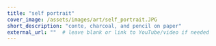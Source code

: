 ```yaml
---
title: "self portrait"
cover_image: /assets/images/art/self_portrait.JPG
short_description: "conte, charcoal, and pencil on paper"
external_url: ""  # leave blank or link to YouTube/video if needed
---
```

